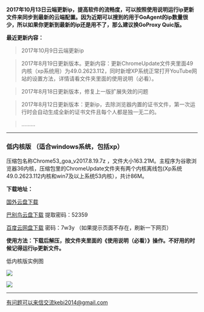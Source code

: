 **2017年10月13日云端更新ip，提高软件的流畅度，可以按照使用说明运行ip更新文件来同步到最新的云端配置。因为近期可以搜到的用于GoAgent的ip数量很少，所以如果你更新到最新的ip还是用不了，那么建议换GoProxy Quic版。**

**最近更新内容：**

> 2017年10月9日云端更新ip

> 2017年8月19日更新版本。更新内容：更新ChromeUpdate文件夹里面49内核（xp系统用）为49.0.2623.112，同时新增XP系统正常打开YouTube网站的设置方法，详情请看文件夹里面的使用说明（必看）。

> 2017年8月18日更新版本，修复上一版扩展失效的问题

> 2017年8月12日更新版本：更新ip，去除浏览器内置的证书文件，第一次运行时会自动生成全新的证书文件且每个人都是独一无二的。

> .........

***

### 低内核版 （适合windows系统，包括xp）

压缩包名称Chrome53_goa_v2017.8.19.7z ，文件大小163.21M。主程序为谷歌浏览器36内核，压缩包里的ChromeUpdate文件夹有两个内核离线包(Xp系统49.0.2623.112内核和win7及以上系统53内核），共计86M。

**下载地址：**

[国外云盘下载](https://nofile.io/f/yxG4EdRjrVs/Chrome53_goa_v2017.8.19.7z) 

[巴别鸟云盘下载](https://www.babel.cc/share.do?s=2586502524786063) 提取密码：52359

[百度云网盘下载](https://pan.baidu.com/s/1sl2V6Q5) 密码：7w3y （如果提示页面不存在，刷新一下网页）

**使用方法：下载后解压，按文件夹里面的《使用说明（必看）》操作。不好用的时候记得运行ip更新文件。**

低内核版实例图

![](https://raw.githubusercontent.com/Alvin9999/pac2/master/softimag/53chromega001.png)

![](https://raw.githubusercontent.com/Alvin9999/pac2/master/GOA1.png)


***

有问题可以来信交流kebi2014@gmail.com
